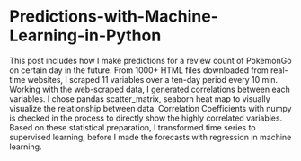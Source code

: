 # Predictions-with-Machine-Learning-in-Python
This post includes how I make predictions for a review count of PokemonGo on certain day in the future. 
From 1000+ HTML files downloaded from real-time websites, I scraped 11 variables over a ten-day period every 10 min. 
Working with the web-scraped data, I generated correlations between each variables. 
I chose pandas scatter_matrix, seaborn heat map to visually visualize the relationship between data. 
Correlation Coefficients with numpy is checked in the process to directly show the highly correlated variables. 
Based on these statistical preparation, I transformed time series to supervised learning, 
before I made the forecasts with regression in machine learning. 
